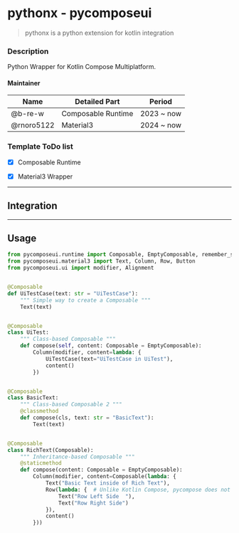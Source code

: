 # pythonx - pycomposeui

> pythonx is a python extension for kotlin integration

### Description

Python Wrapper for Kotlin Compose Multiplatform.


#### Maintainer
| Name       | Detailed Part       | Period     |
|------------|---------------------|------------|
| @b-re-w    | Composable Runtime  | 2023 ~ now |
| @rnoro5122 | Material3           | 2024 ~ now |



### Template ToDo list
- [x] Composable Runtime
- [x] Material3 Wrapper


___

## Integration

---

## Usage
```python
from pycomposeui.runtime import Composable, EmptyComposable, remember_saveable
from pycomposeui.material3 import Text, Column, Row, Button
from pycomposeui.ui import modifier, Alignment


@Composable
def UiTestCase(text: str = "UiTestCase"):
    """ Simple way to create a Composable """
    Text(text)


@Composable
class UiTest:
    """ Class-based Composable """
    def compose(self, content: Composable = EmptyComposable):
        Column(modifier, content=lambda: {
            UiTestCase(text="UiTestCase in UiTest"),
            content()
        })


@Composable
class BasicText:
    """ Class-based Composable 2 """
    @classmethod
    def compose(cls, text: str = "BasicText"):
        Text(text)


@Composable
class RichText(Composable):
    """ Inheritance-based Composable """
    @staticmethod
    def compose(content: Composable = EmptyComposable):
        Column(modifier, content=Composable(lambda: {
            Text("Basic Text inside of Rich Text"),
            Row(lambda: {  # Unlike Kotlin Compose, pycompose does not require Composable functions as content parameters
                Text("Row Left Side  "),
                Text("Row Right Side")
            }),
            content()
        }))

```

